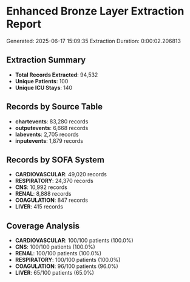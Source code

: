 # Enhanced Bronze Layer Extraction Report
Generated: 2025-06-17 15:09:35
Extraction Duration: 0:00:02.206813

## Extraction Summary
- **Total Records Extracted**: 94,532
- **Unique Patients**: 100
- **Unique ICU Stays**: 140

## Records by Source Table
- **chartevents**: 83,280 records
- **outputevents**: 6,668 records
- **labevents**: 2,705 records
- **inputevents**: 1,879 records

## Records by SOFA System
- **CARDIOVASCULAR**: 49,020 records
- **RESPIRATORY**: 24,370 records
- **CNS**: 10,992 records
- **RENAL**: 8,888 records
- **COAGULATION**: 847 records
- **LIVER**: 415 records

## Coverage Analysis
- **CARDIOVASCULAR**: 100/100 patients (100.0%)
- **CNS**: 100/100 patients (100.0%)
- **RENAL**: 100/100 patients (100.0%)
- **RESPIRATORY**: 100/100 patients (100.0%)
- **COAGULATION**: 96/100 patients (96.0%)
- **LIVER**: 65/100 patients (65.0%)